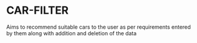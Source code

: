 # CAR-FILTER
Aims to recommend suitable cars to the user as per requirements entered by them along with addition and deletion of the data
